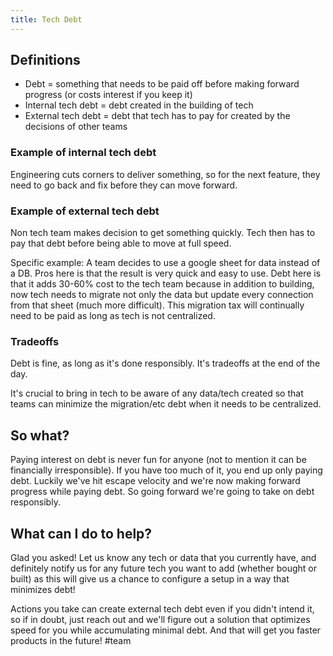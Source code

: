 ```yaml
---
title: Tech Debt
---
```


## Definitions
- Debt = something that needs to be paid off before making forward progress (or costs interest if you keep it)
- Internal tech debt = debt created in the building of tech
- External tech debt = debt that tech has to pay for created by the decisions of other teams

### Example of internal tech debt
Engineering cuts corners to deliver something, so for the next feature, they need to go back and fix before they can move forward.


### Example of external tech debt
Non tech team makes decision to get something quickly. Tech then has to pay that debt before being able to move at full speed.

Specific example: A team decides to use a google sheet for data instead of a DB. Pros here is that the result is very quick and easy to use. Debt here is that it adds 30-60% cost to the tech team because in addition to building, now tech needs to migrate not only the data but update every connection from that sheet (much more difficult). This migration tax will continually need to be paid as long as tech is not centralized.


### Tradeoffs
Debt is fine, as long as it's done responsibly. It's tradeoffs at the end of the day.

It's crucial to bring in tech to be aware of any data/tech created so that teams can minimize the migration/etc debt when it needs to be centralized.


## So what?
Paying interest on debt is never fun for anyone (not to mention it can be financially irresponsible). If you have too much of it, you end up only paying debt. Luckily we've hit escape velocity and we're now making forward progress while paying debt. So going forward we're going to take on debt responsibly.

## What can I do to help?
Glad you asked! Let us know any tech or data that you currently have, and definitely notify us for any future tech you want to add (whether bought or built) as this will give us a chance to configure a setup in a way that minimizes debt!

Actions you take can create external tech debt even if you didn't intend it, so if in doubt, just reach out and we'll figure out a solution that optimizes speed for you while accumulating minimal debt. And that will get you faster products in the future! #team
